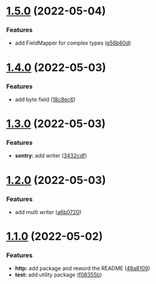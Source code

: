 # [1.5.0](https://github.com/damianopetrungaro/golog/compare/v1.4.0...v1.5.0) (2022-05-04)


### Features

* add FieldMapper for complex types ([e56b60d](https://github.com/damianopetrungaro/golog/commit/e56b60d59a22ebffc7d4d80759d4adc01e8c096c))



# [1.4.0](https://github.com/damianopetrungaro/golog/compare/v1.3.0...v1.4.0) (2022-05-03)


### Features

* add byte field ([18c8ec6](https://github.com/damianopetrungaro/golog/commit/18c8ec62719278a2d6a2efd49114c5f19a8939bb))



# [1.3.0](https://github.com/damianopetrungaro/golog/compare/v1.2.0...v1.3.0) (2022-05-03)


### Features

* **sentry:** add writer ([3432cdf](https://github.com/damianopetrungaro/golog/commit/3432cdfa28d22eeed34e48794b52aefcebb3b9fb))



# [1.2.0](https://github.com/damianopetrungaro/golog/compare/v1.1.0...v1.2.0) (2022-05-03)


### Features

* add multi writer ([a6b0720](https://github.com/damianopetrungaro/golog/commit/a6b0720e6c9dfbc94411e5486af70233902cf3de))



# [1.1.0](https://github.com/damianopetrungaro/golog/compare/v1.0.0...v1.1.0) (2022-05-02)


### Features

* **http:** add package and reword the README ([48a8109](https://github.com/damianopetrungaro/golog/commit/48a8109f36b45309d30dfb2458d90429cb9bbc78))
* **test:** add  utility package ([f08355b](https://github.com/damianopetrungaro/golog/commit/f08355b115ca34d7de9c74b6e75b7b47615f7116))



